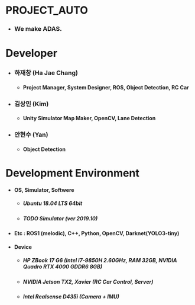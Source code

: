 # PROJECT_AUTO
* ### We make ADAS.

# Developer
* ### 하재창 (Ha Jae Chang)
  * #### Project Manager, System Designer, ROS, Object Detection, RC Car
* ### 김상민 (Kim)
  * #### Unity Simulator Map Maker, OpenCV, Lane Detection
* ### 안현수 (Yan)
  * #### Object Detection
  
# Development Environment
* #### OS, Simulator, Softwere
  * ##### Ubuntu 18.04 LTS 64bit
  * ##### TODO Simulator (ver 2019.10)
* #### Etc : ROS1 (melodic), C++, Python, OpenCV, Darknet(YOLO3-tiny)
* #### Device
  * ##### HP ZBook 17 G6 (Intel i7-9850H 2.60GHz, RAM 32GB, NVIDIA Quadro RTX 4000 GDDR6 8GB)
  * ##### NVIDIA Jetson TX2, Xavier (RC Car Control, Server)
  * ##### Intel Realsense D435i (Camera + IMU)
